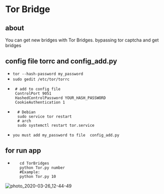 # Tor Bridge

## about
You can get new bridges with Tor Bridges. bypassing tor captcha and get bridges

## config file torrc and config_add.py
-  `tor --hash-password my_password`
-  `sudo gedit /etc/tor/torrc`
-  ```
    # add to config file
    ControlPort 9051
    HashedControlPassword YOUR_HASH_PASSWORD
    CookieAuthentication 1
    ```
- ```
    # Debian
    sudo service tor restart 
    # arch
    sudo systemctl restart tor.service
    ```
 - `you must add my_password to file  config_add.py`
 ## for run app
 - ```
      cd TorBridges
      python Tor.py number 
      #Example:
      python Tor.py 10
      ```
![photo_2020-03-26_12-44-49](https://user-images.githubusercontent.com/46731929/77625011-69c0ad80-6f60-11ea-8f0a-6b113bd27d4a.jpg)
